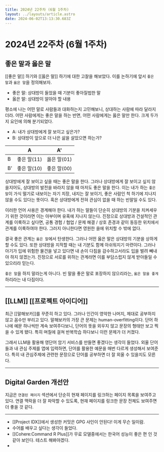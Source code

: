 ```yaml
---
title: 2024년 22주차 (6월 1주차)
layout: ../layouts/article.astro
date: 2024-06-02T13:13:30.683Z
---
```


# 2024년 22주차 (6월 1주차)

## 좋은 말과 옳은 말

[[좋은 말]] 하기와 [[옳은 말]] 하기에 대한 고찰을 해보았다. 이를 논하기에 앞서 `좋은 말`과 `옳은 말`을 정의해보자.

- 좋은 말: 상대방이 들었을 때 기분이 좋아질법한 말
- 옳은 말: 상대방이 알아야 할 내용

평소에 나는 어떤 말로 사람들과 대화하는지 고민해보니, 상대하는 사람에 따라 달라지더라. 어떤 사람에게는 좋은 말을 하는 반면, 어떤 사람에게는 옳은 말만 한다. 크게 두가지 요인에 의해 분기되었다.

- A: 내가 상대방에게 잘 보이고 싶은가?
- B: 상대방이 앞으로 더 나은 삶을 살았으면 하는가?

|    | A      | A'        |
|----|--------|-----------|
| B  | 좋은 말(11) |  옳은 말(01)  |
| B' | 좋은 말(10) |  좋은 말(00)  |

상대방에게 잘 보이고 싶을 때는 좋은 말을 한다. 그러나 상대방에게 잘 보이고 싶지 않을지어도, 상대방의 발전을 바라지 않을 때 마저도 좋은 말을 한다. 이는 내가 하는 `좋은 말`이 가식 떨기로 내보이는 자기 치장, 내지는 잘 보이기, 좋은 사람인 척 하기에 지나지 않을 수도 있다는 뜻이다. 혹은 상대방에게 전혀 관심이 없을 때 하는 빈말일 수도 있다.

이러한 언어 사용은 경계해야 한다. 내가 하는 말들이 단순히 상대방의 기분을 치켜세우기 위한 것이라면 이는 아부이며 유혹에 지나지 않는다. 진정으로 상대방과 건설적인 관계를 이룩하고 싶다면, 공통 경험 / 협업 / 문제 해결 / 상호 존경과 같이 동등한 위치에서 관계를 이룩하여야 한다. 그러지 아니한다면 영원한 을에 위치할 수 밖에 없다.

결국 좋은 관계는 `옳은 말`에서 탄생한다. 그러나 어떤 옳은 말은 상대방의 기분을 상하게 할 수도 있다. 또한 상대방을 지적할 때는 내 기분도 함께 아쉬워지기 마련이다. 그러나 아기가 입에 위험한 물건을 넣고 있다면 내 손이 다침을 감수하고서라도 입을 벌려 빼내야 하지 않겠는가. 진정으로 서로를 위하는 관계라면 이를 부담스럽지 않게 받아들일 수 있으리라 믿는다.

`좋은 말`을 하지 말라는게 아니다. 빈 말을 좋은 말로 포장하지 않으리라는, `옳은 말을 좋게` 하리라는 내 다짐이다. 

---

## [[LLM]] [[프로젝트 아이디어]]

최근 [[말해보카]]를 꾸준히 하고 있다. 그러나 인간이 영악한 나머지, 제대로 공부하지 않고 꼼수만 부리고 있다. 말해보카의 가장 큰 문제는 human-overfitting이다. 단어 하나에 예문 하나씩만 계속 보여주다보니, 단어의 뜻을 외우지 않고 문장의 형태만 보고 찍을 수 있게 됐다. 특히 며칠에 걸쳐 반복학습 하다보니 이런 문제가 더 커졌다.

그래서 LLM을 활용해 영단어 암기 서비스를 만들면 좋겠다는 생각이 들었다. 외울 단어들과 내 관심 주제를 앱에 입력하면, 단어를 활용한 예문을 매번 다르게 생성해서 보여준다. 특히 내 관심주제에 관련한 문장으로 단어를 공부하면 더 잘 외울 수 있을지도 모른다.

---

## Digital Garden 개선안

지금은 `연결된 페이지` 섹션에서 단순히 현재 페이지를 링크하는 페이지 목록을 보여주고 있다. 연결 맥락을 더 잘 파악할 수 있도록, 현재 페이지를 링크한 문장 전체도 보여주면 더 좋을 것 같다.

---

- [[Project IDX]]에서 생성한 커밋은 GPG 사인이 안된다! 이게 무슨 일이람. 
- 수어를 배우고 싶다는 생각이 들었다.
- [[Cohere:Command R Plus]]가 무료 모델중에서는 한국어 성능이 좋은 편 인 것 같아 보인다. 테스트 해봐야겠다.
- 
